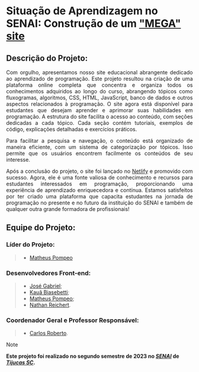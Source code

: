 # Situação de Aprendizagem no SENAI: Construção de um [**"MEGA"** site](https://megadev-senai.netlify.app/)

<div align="justify">

## Descrição do Projeto:

Com orgulho, apresentamos nosso site educacional abrangente dedicado ao aprendizado de programação. Este projeto resultou na criação de uma plataforma online completa que concentra e organiza todos os conhecimentos adquiridos ao longo do curso, abrangendo tópicos como fluxogramas, algoritmos, CSS, HTML, JavaScript, banco de dados e outros aspectos relacionados à programação. O site agora está disponível para estudantes que desejam aprender e aprimorar suas habilidades em programação. A estrutura do site facilita o acesso ao conteúdo, com seções dedicadas a cada tópico. Cada seção contém tutoriais, exemplos de código, explicações detalhadas e exercícios práticos.

Para facilitar a pesquisa e navegação, o conteúdo está organizado de maneira eficiente, com um sistema de categorização por tópicos. Isso permite que os usuários encontrem facilmente os conteúdos de seu interesse.

Após a conclusão do projeto, o site foi lançado no [Netlify](https://megadev-senai.netlify.app/) e promovido com sucesso. Agora, ele é uma fonte valiosa de conhecimento e recursos para estudantes interessados em programação, proporcionando uma experiência de aprendizado enriquecedora e contínua. Estamos satisfeitos por ter criado uma plataforma que capacita estudantes na jornada de programação no presente e no futuro da instituição do SENAI e também de qualquer outra grande formadora de profissionais!

</div>

## Equipe do Projeto:

<div align="justify">

### **Líder do Projeto:**
> - [Matheus Pompeo](https://github.com/mapompeo)

### **Desenvolvedores Front-end:**
> - [José Gabriel](https://github.com/naasdd);
> - [Kauã Biasebetti](https://github.com/kauuaa);
> - [Matheus Pompeo](https://github.com/mapompeo);
> - [Nathan Reichert](#).

### **Coordenador Geral e Professor Responsável:**
> - [Carlos Roberto](https://github.com/Prof-Carlos-Senai).
</div>

> [!NOTE]
> **Este projeto foi realizado no segundo semestre de 2023 no _[SENAI](https://maps.app.goo.gl/Jw1hZ8uvuVqV3V9E9)_ de _[Tijucas SC](https://maps.app.goo.gl/UFumcc5hjGymGFSY7)_.**
